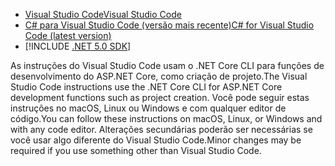 * [<span data-ttu-id="1aebe-101">Visual Studio Code</span><span class="sxs-lookup"><span data-stu-id="1aebe-101">Visual Studio Code</span></span>](https://code.visualstudio.com/download)
* [<span data-ttu-id="1aebe-102">C# para Visual Studio Code (versão mais recente)</span><span class="sxs-lookup"><span data-stu-id="1aebe-102">C# for Visual Studio Code (latest version)</span></span>](https://marketplace.visualstudio.com/items?itemName=ms-dotnettools.csharp)
* [!INCLUDE [.NET 5.0 SDK](~/includes/5.0-SDK.md)]

<span data-ttu-id="1aebe-103">As instruções do Visual Studio Code usam o .NET Core CLI para funções de desenvolvimento do ASP.NET Core, como criação de projeto.</span><span class="sxs-lookup"><span data-stu-id="1aebe-103">The Visual Studio Code instructions use the .NET Core CLI for ASP.NET Core development functions such as project creation.</span></span> <span data-ttu-id="1aebe-104">Você pode seguir estas instruções no macOS, Linux ou Windows e com qualquer editor de código.</span><span class="sxs-lookup"><span data-stu-id="1aebe-104">You can follow these instructions on macOS, Linux, or Windows and with any code editor.</span></span> <span data-ttu-id="1aebe-105">Alterações secundárias poderão ser necessárias se você usar algo diferente do Visual Studio Code.</span><span class="sxs-lookup"><span data-stu-id="1aebe-105">Minor changes may be required if you use something other than Visual Studio Code.</span></span>
